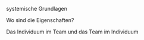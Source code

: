 
systemische Grundlagen

Wo sind die Eigenschaften?

Das Individuum im Team und das Team im Individuum
